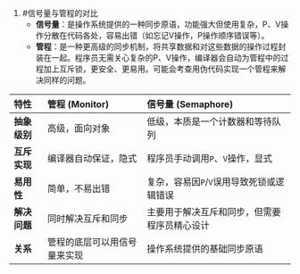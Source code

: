 1. #信号量与管程的对比 
    *   **信号量**：是操作系统提供的一种同步原语，功能强大但使用复杂，P、V操作分散在代码各处，容易出错（如忘记V操作，P操作顺序错误等）。
    *   **管程**：是一种更高级的同步机制，将共享数据和对这些数据的操作过程封装在一起。程序员无需关心复杂的P、V操作，编译器会自动为管程中的过程加上互斥锁，更安全、更易用。可能会考查用伪代码实现一个管程来解决同样的问题。

| 特性 | 管程 (Monitor) | 信号量 (Semaphore) |
| :--- | :--- | :--- |
| **抽象级别** | 高级，面向对象 | 低级，本质是一个计数器和等待队列 |
| **互斥实现** | 编译器自动保证，隐式 | 程序员手动调用`P`、`V`操作，显式 |
| **易用性** | 简单，不易出错 | 复杂，容易因`P`/`V`误用导致死锁或逻辑错误 |
| **解决问题** | 同时解决互斥和同步 | 主要用于解决互斥和同步，但需要程序员精心设计 |
| **关系** | 管程的底层可以用信号量来实现 | 操作系统提供的基础同步原语 |
